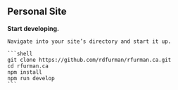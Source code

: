 ## Personal Site

**Start developing.**

    Navigate into your site’s directory and start it up.

    ```shell
    git clone https://github.com/rdfurman/rfurman.ca.git
    cd rfurman.ca
    npm install
    npm run develop
    ```
